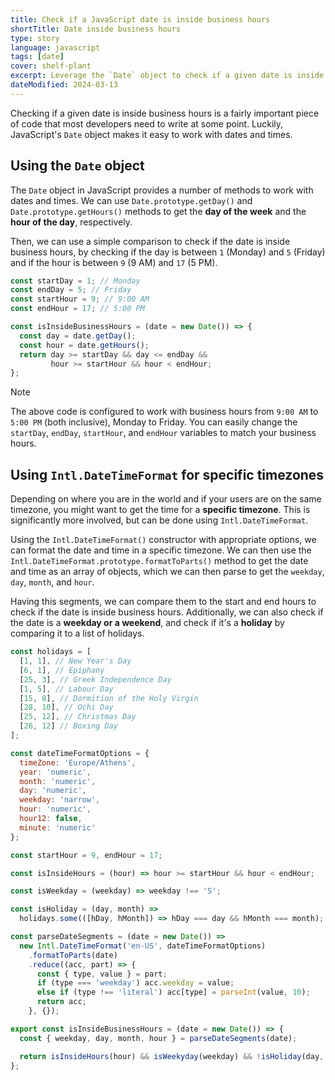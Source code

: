 ```yaml
---
title: Check if a JavaScript date is inside business hours
shortTitle: Date inside business hours
type: story
language: javascript
tags: [date]
cover: shelf-plant
excerpt: Leverage the `Date` object to check if a given date is inside business hours.
dateModified: 2024-03-13
---
```


Checking if a given date is inside business hours is a fairly important piece of code that most developers need to write at some point. Luckily, JavaScript's `Date` object makes it easy to work with dates and times.

## Using the `Date` object

The `Date` object in JavaScript provides a number of methods to work with dates and times. We can use `Date.prototype.getDay()` and `Date.prototype.getHours()` methods to get the **day of the week** and the **hour of the day**, respectively.

Then, we can use a simple comparison to check if the date is inside business hours, by checking if the day is between `1` (Monday) and `5` (Friday) and if the hour is between `9` (9 AM) and `17` (5 PM).

```js
const startDay = 1; // Monday
const endDay = 5; // Friday
const startHour = 9; // 9:00 AM
const endHour = 17; // 5:00 PM

const isInsideBusinessHours = (date = new Date()) => {
  const day = date.getDay();
  const hour = date.getHours();
  return day >= startDay && day <= endDay &&
         hour >= startHour && hour < endHour;
};
```

> [!NOTE]
>
> The above code is configured to work with business hours from `9:00 AM` to `5:00 PM` (both inclusive), Monday to Friday. You can easily change the `startDay`, `endDay`, `startHour`, and `endHour` variables to match your business hours.

## Using `Intl.DateTimeFormat` for specific timezones

Depending on where you are in the world and if your users are on the same timezone, you might want to get the time for a **specific timezone**. This is significantly more involved, but can be done using `Intl.DateTimeFormat`.

Using the `Intl.DateTimeFormat()` constructor with appropriate options, we can format the date and time in a specific timezone. We can then use the `Intl.DateTimeFormat.prototype.formatToParts()` method to get the date and time as an array of objects, which we can then parse to get the `weekday`, `day`, `month`, and `hour`.

Having this segments, we can compare them to the start and end hours to check if the date is inside business hours. Additionally, we can also check if the date is a **weekday or a weekend**, and check if it's a **holiday** by comparing it to a list of holidays.

```js
const holidays = [
  [1, 1], // New Year's Day
  [6, 1], // Epiphany
  [25, 3], // Greek Independence Day
  [1, 5], // Labour Day
  [15, 8], // Dormition of the Holy Virgin
  [28, 10], // Ochi Day
  [25, 12], // Christmas Day
  [26, 12] // Boxing Day
];

const dateTimeFormatOptions = {
  timeZone: 'Europe/Athens',
  year: 'numeric',
  month: 'numeric',
  day: 'numeric',
  weekday: 'narrow',
  hour: 'numeric',
  hour12: false,
  minute: 'numeric'
};

const startHour = 9, endHour = 17;

const isInsideHours = (hour) => hour >= startHour && hour < endHour;

const isWeekday = (weekday) => weekday !== 'S';

const isHoliday = (day, month) =>
  holidays.some(([hDay, hMonth]) => hDay === day && hMonth === month);

const parseDateSegments = (date = new Date()) =>
  new Intl.DateTimeFormat('en-US', dateTimeFormatOptions)
    .formatToParts(date)
    .reduce((acc, part) => {
      const { type, value } = part;
      if (type === 'weekday') acc.weekday = value;
      else if (type !== 'literal') acc[type] = parseInt(value, 10);
      return acc;
    }, {});

export const isInsideBusinessHours = (date = new Date()) => {
  const { weekday, day, month, hour } = parseDateSegments(date);

  return isInsideHours(hour) && isWeekyday(weekday) && !isHoliday(day, month);
};
```
